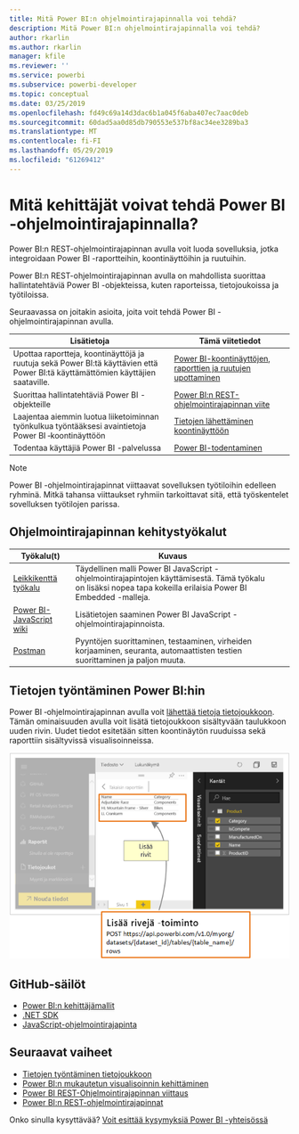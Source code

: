 ```yaml
---
title: Mitä Power BI:n ohjelmointirajapinnalla voi tehdä?
description: Mitä Power BI:n ohjelmointirajapinnalla voi tehdä?
author: rkarlin
ms.author: rkarlin
manager: kfile
ms.reviewer: ''
ms.service: powerbi
ms.subservice: powerbi-developer
ms.topic: conceptual
ms.date: 03/25/2019
ms.openlocfilehash: fd49c69a14d3dac6b1a045f6aba407ec7aac0deb
ms.sourcegitcommit: 60dad5aa0d85db790553e537bf8ac34ee3289ba3
ms.translationtype: MT
ms.contentlocale: fi-FI
ms.lasthandoff: 05/29/2019
ms.locfileid: "61269412"
---
```

# <a name="what-can-developers-do-with-the-power-bi-api"></a>Mitä kehittäjät voivat tehdä Power BI -ohjelmointirajapinnalla?

Power BI:n REST-ohjelmointirajapinnan avulla voit luoda sovelluksia, jotka integroidaan Power BI -raportteihin, koontinäyttöihin ja ruutuihin.

Power BI:n REST-ohjelmointirajapinnan avulla on mahdollista suorittaa hallintatehtäviä Power BI -objekteissa, kuten raporteissa, tietojoukoissa ja työtiloissa.

Seuraavassa on joitakin asioita, joita voit tehdä Power BI -ohjelmointirajapinnan avulla.

| **Lisätietoja** | **Tämä viitetiedot** |
|----------------------------------------------------------------------------------|------------------------------------------------------------------------------------|
| Upottaa raportteja, koontinäyttöjä ja ruutuja sekä Power BI:tä käyttävien että Power BI:tä käyttämättömien käyttäjien saataville. | [Power BI-koontinäyttöjen, raporttien ja ruutujen upottaminen ](embedding-content.md) |
| Suorittaa hallintatehtäviä Power BI -objekteille | [Power BI:n REST-ohjelmointirajapinnan viite](https://docs.microsoft.com/rest/api/power-bi/) |
| Laajentaa aiemmin luotua liiketoiminnan työnkulkua työntääksesi avaintietoja Power BI ‑koontinäyttöön | [Tietojen lähettäminen koontinäyttöön ](walkthrough-push-data.md) |
| Todentaa käyttäjiä Power BI -palvelussa | [Power BI-todentaminen ](get-azuread-access-token.md) |

> [!NOTE]
> Power BI -ohjelmointirajapinnat viittaavat sovelluksen työtiloihin edelleen ryhminä. Mitkä tahansa viittaukset ryhmiin tarkoittavat sitä, että työskentelet sovelluksen työtilojen parissa.

## <a name="api-developer-tools"></a>Ohjelmointirajapinnan kehitystyökalut

| Työkalu(t) | Kuvaus |  |  |
|-------------------------|---------------------------------------------------------------------------------------------------------------------------------------------------|---|---|
| [Leikkikenttä työkalu](https://microsoft.github.io/PowerBI-JavaScript/demo) | Täydellinen malli Power BI JavaScript -ohjelmointirajapintojen käyttämisestä. Tämä työkalu on lisäksi nopea tapa kokeilla erilaisia Power BI Embedded -malleja. |  |  |
| [Power BI-JavaScript wiki](https://github.com/Microsoft/powerbi-javascript/wiki) | Lisätietojen saaminen Power BI JavaScript -ohjelmointirajapinnoista. |  |  |
| [Postman](https://www.getpostman.com/) | Pyyntöjen suorittaminen, testaaminen, virheiden korjaaminen, seuranta, automaattisten testien suorittaminen ja paljon muuta. |

## <a name="push-data-into-power-bi"></a>Tietojen työntäminen Power BI:hin

Power BI ‑ohjelmointirajapinnan avulla voit [lähettää tietoja tietojoukkoon](walkthrough-push-data.md). Tämän ominaisuuden avulla voit lisätä tietojoukkoon sisältyvään taulukkoon uuden rivin. Uudet tiedot esitetään sitten koontinäytön ruuduissa sekä raporttiin sisältyvissä visualisoinneissa.

![Tietojen työntämismalli](media/what-can-you-do/powerbi-push-data.png)

## <a name="github-repositories"></a>GitHub-säilöt

* [Power BI:n kehittäjämallit](https://github.com/Microsoft/PowerBI-Developer-Samples)
* [.NET SDK](https://github.com/Microsoft/PowerBI-CSharp)
* [JavaScript-ohjelmointirajapinta](https://github.com/Microsoft/PowerBI-JavaScript)

## <a name="next-steps"></a>Seuraavat vaiheet

* [Tietojen työntäminen tietojoukkoon](walkthrough-push-data.md)
* [Power BI:n mukautetun visualisoinnin kehittäminen](custom-visual-develop-tutorial.md)
* [Power BI REST-Ohjelmointirajapinnan viittaus](rest-api-reference.md)
* [Power BI:n REST-ohjelmointirajapinnat](https://docs.microsoft.com/rest/api/power-bi/)

Onko sinulla kysyttävää? [Voit esittää kysymyksiä Power BI -yhteisössä](http://community.powerbi.com/)
